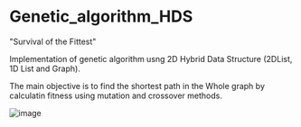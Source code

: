 # Genetic_algorithm_HDS
"Survival of the Fittest"

Implementation of genetic algorithm usng 2D Hybrid Data Structure (2DList, 1D List and Graph).

The main objective is to find the shortest path in the Whole graph by calculatin fitness using mutation and crossover methods.

![image](https://github.com/sri3010/Genetic_algorithm_HDS/assets/101316270/b905308b-c036-4d6d-ac64-bbee9f833c77)
